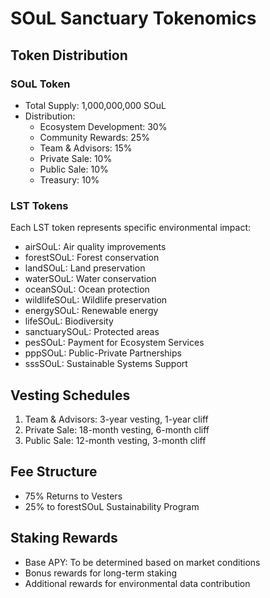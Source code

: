 # SOuL Sanctuary Tokenomics

## Token Distribution

### SOuL Token
- Total Supply: 1,000,000,000 SOuL
- Distribution:
  - Ecosystem Development: 30%
  - Community Rewards: 25%
  - Team & Advisors: 15%
  - Private Sale: 10%
  - Public Sale: 10%
  - Treasury: 10%

### LST Tokens
Each LST token represents specific environmental impact:
- airSOuL: Air quality improvements
- forestSOuL: Forest conservation
- landSOuL: Land preservation
- waterSOuL: Water conservation
- oceanSOuL: Ocean protection
- wildlifeSOuL: Wildlife preservation
- energySOuL: Renewable energy
- lifeSOuL: Biodiversity
- sanctuarySOuL: Protected areas
- pesSOuL: Payment for Ecosystem Services
- pppSOuL: Public-Private Partnerships
- sssSOuL: Sustainable Systems Support

## Vesting Schedules
1. Team & Advisors: 3-year vesting, 1-year cliff
2. Private Sale: 18-month vesting, 6-month cliff
3. Public Sale: 12-month vesting, 3-month cliff

## Fee Structure
- 75% Returns to Vesters
- 25% to forestSOuL Sustainability Program

## Staking Rewards
- Base APY: To be determined based on market conditions
- Bonus rewards for long-term staking
- Additional rewards for environmental data contribution
